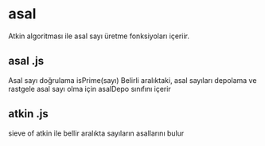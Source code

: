 # asal
Atkin algoritması ile asal sayı üretme fonksiyoları içeriir.

## asal .js
Asal sayı doğrulama isPrime(sayı)
Belirli aralıktaki, asal sayıları depolama ve rastgele asal sayı olma için
asalDepo sınıfını içerir

## atkin .js
sieve of atkin ile bellir aralıkta sayıların asallarını bulur
